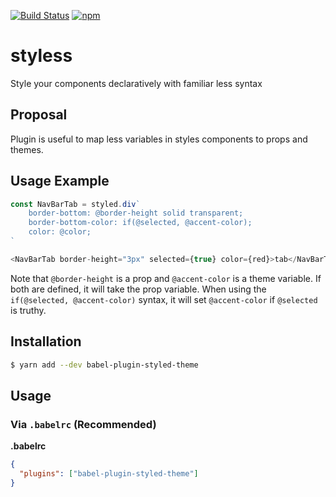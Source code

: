 [![Build Status](https://travis-ci.org/jean343/styless.svg?branch=master)](https://travis-ci.org/jean343/styless)
[![npm](https://img.shields.io/npm/v/babel-plugin-styless.svg?style=flat-square)](https://www.npmjs.com/package/babel-plugin-styless)

# styless
Style your components declaratively with familiar less syntax


## Proposal

Plugin is useful to map less variables in styles components to props and themes.

## Usage Example 


```javascript
const NavBarTab = styled.div`
    border-bottom: @border-height solid transparent;
    border-bottom-color: if(@selected, @accent-color);
    color: @color;
`
```

```javascript
<NavBarTab border-height="3px" selected={true} color={red}>tab</NavBarTab>
```

Note that `@border-height` is a prop and `@accent-color` is a theme variable. If both are defined, it will take the prop variable.
When using the `if(@selected, @accent-color)` syntax, it will set `@accent-color` if `@selected` is truthy.

## Installation

```sh
$ yarn add --dev babel-plugin-styled-theme
```

## Usage

### Via `.babelrc` (Recommended)

**.babelrc**

```json
{
  "plugins": ["babel-plugin-styled-theme"]
}
```
